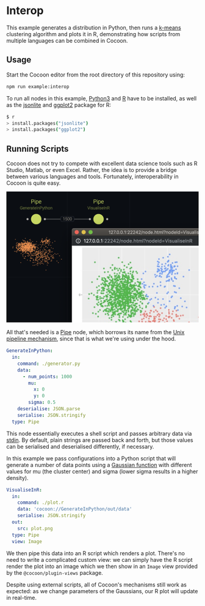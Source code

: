 # Interop

This example generates a distribution in Python, then runs a [k-means](https://en.wikipedia.org/wiki/K-means_clustering) clustering algorithm and plots it in R, demonstrating how scripts from multiple languages can be combined in Cocoon.

## Usage

Start the Cocoon editor from the root directory of this repository using:

```sh
npm run example:interop
```

To run all nodes in this example, [Python3](https://www.python.org/downloads/) and [R](https://www.r-project.org/) have to be installed, as well as the [jsonlite](https://cran.r-project.org/web/packages/jsonlite/index.html) and [ggplot2](https://cran.r-project.org/web/packages/ggplot2/index.html) package for R:

```sh
$ r
> install.packages("jsonlite")
> install.packages("ggplot2")
```

## Running Scripts

Cocoon does not try to compete with excellent data science tools such as R Studio, Matlab, or even Excel. Rather, the idea is to provide a bridge between various languages and tools. Fortunately, interoperability in Cocoon is quite easy.

![](screenshot.png)

All that's needed is a [Pipe](https://cocoon-docs.aen.now.sh/#pipe) node, which borrows its name from the [Unix pipeline mechanism](<https://en.wikipedia.org/wiki/Pipeline_(Unix)>), since that is what we're using under the hood.

```yaml
GenerateInPython:
  in:
    command: ./generator.py
    data:
      - num_points: 1000
        mu:
          x: 0
          y: 0
        sigma: 0.5
    deserialise: JSON.parse
    serialise: JSON.stringify
  type: Pipe
```

This node essentially executes a shell script and passes arbitrary data via [stdin](<https://en.wikipedia.org/wiki/Standard_streams#Standard_input_(stdin)>). By default, plain strings are passed back and forth, but those values can be serialised and deserialised differently, if necessary.

In this example we pass configurations into a Python script that will generate a number of data points using a [Gaussian function](https://en.wikipedia.org/wiki/Gaussian_function) with different values for mu (the cluster center) and sigma (lower sigma results in a higher density).

```yaml
VisualiseInR:
  in:
    command: ./plot.r
    data: 'cocoon://GenerateInPython/out/data'
    serialise: JSON.stringify
  out:
    src: plot.png
  type: Pipe
  view: Image
```

We then pipe this data into an R script which renders a plot. There's no need to write a complicated custom view: we can simply have the R script render the plot into an image which we then show in an `Image` view provided by the `@cocoon/plugin-views` package.

Despite using external scripts, all of Cocoon's mechanisms still work as expected: as we change parameters of the Gaussians, our R plot will update in real-time.
